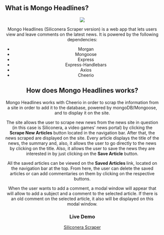 
## What is Mongo Headlines?
<center><img src="https://i.imgur.com/sqUtK35.png"</center>

Mongo Headlines (Siliconera Scraper version) is a web app that lets users view and leave comments on the latest news. It is powered by the following dependencies:
<ul>
  <li>Morgan</li>
  <li>Mongoose</li>
  <li>Express</li>
  <li>Express-Handlebars</li>
  <li>Axios</li>
  <li>Cheerio</li>
 </ul>

## How does Mongo Headlines works?

Mongo Headlines works with Cheerio in order to scrap the information from a site in order to add it to the database, powered by mongoDB/Mongoose,  and to display it on the site. 

The site allows the user to scrape new news from the news site in question (in this case is Siliconera, a video games' news portal) by clicking the <b>Scrape New Articles</b> button located in the navigation bar. After that, the news scraped are displayed on the site. Every article displays the title of the news, the summary and, also, it allows the user to go directly to the news by clicking on the title. Also, it allows the user to save the news they are interested in by just clicking on the <b>Save Article</b> button.

All the saved articles can be viewed on the <b> Saved Articles </b> link, located on the navigation bar at the top. From here, the user can delete the saved articles or can add commentaries on them by clicking on the respective buttons. 

When the user wants to add a comment, a modal window will appear that will allow to add a subject and a comment to the selected article. If there is an old comment on the selected article, it also will be displayed on  this modal window.

### Live Demo
[Siliconera Scraper](https://intense-scrubland-30733.herokuapp.com/)
